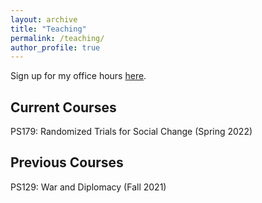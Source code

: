 ```yaml
---
layout: archive
title: "Teaching"
permalink: /teaching/
author_profile: true
---
```


Sign up for my office hours [here](www.wejoinin.com/elaynestecher@ucla.edu).

## Current Courses

PS179: Randomized Trials for Social Change (Spring 2022)

## Previous Courses

PS129: War and Diplomacy (Fall 2021)
